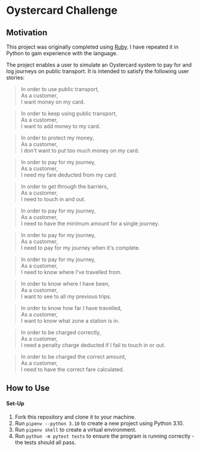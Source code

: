 # Oystercard Challenge

## Motivation
This project was originally completed using [Ruby](https://github.com/marcusventin/oystercard2). I have repeated it in Python to gain experience with the language.  

The project enables a user to simulate an Oystercard system to pay for and log journeys on public transport. It is intended to satisfy the following user stories:  

> In order to use public transport,  
> As a customer,  
> I want money on my card.  

> In order to keep using public transport,  
> As a customer,  
> I want to add money to my card.  

> In order to protect my money,  
> As a customer,  
> I don't want to put too much money on my card.  

> In order to pay for my journey,  
> As a customer,  
> I need my fare deducted from my card.  

> In order to get through the barriers,  
> As a customer,  
> I need to touch in and out.  

> In order to pay for my journey,  
> As a customer,  
> I need to have the minimum amount for a single journey.  

> In order to pay for my journey,  
> As a customer,  
> I need to pay for my journey when it's complete.  

> In order to pay for my journey,  
> As a customer,  
> I need to know where I've travelled from.  

> In order to know where I have been,  
> As a customer,  
> I want to see to all my previous trips.

> In order to know how far I have travelled,  
> As a customer,  
> I want to know what zone a station is in.  

> In order to be charged correctly,  
> As a customer,  
> I need a penalty charge deducted if I fail to touch in or out.  

> In order to be charged the correct amount,  
> As a customer,  
> I need to have the correct fare calculated.  


## How to Use
#### Set-Up
1. Fork this repository and clone it to your machine.
2. Run `pipenv --python 3.10` to create a new project using Python 3.10.  
3. Run `pipenv shell` to create a virtual environment.  
4. Run `python -m pytest tests` to ensure the program is running correctly - the tests should all pass.  